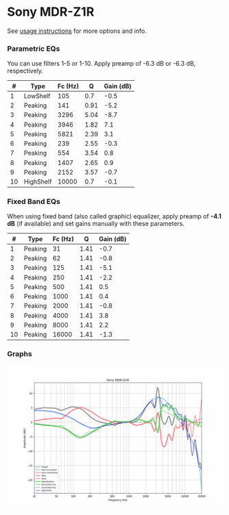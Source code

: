 # Sony MDR-Z1R
See [usage instructions](https://github.com/jaakkopasanen/AutoEq#usage) for more options and info.

### Parametric EQs
You can use filters 1-5 or 1-10. Apply preamp of -6.3 dB or -6.3 dB, respectively.

|   # | Type      |   Fc (Hz) |    Q |   Gain (dB) |
|-----|-----------|-----------|------|-------------|
|   1 | LowShelf  |       105 | 0.7  |        -0.5 |
|   2 | Peaking   |       141 | 0.91 |        -5.2 |
|   3 | Peaking   |      3296 | 5.04 |        -8.7 |
|   4 | Peaking   |      3946 | 1.82 |         7.1 |
|   5 | Peaking   |      5821 | 2.39 |         3.1 |
|   6 | Peaking   |       239 | 2.55 |        -0.3 |
|   7 | Peaking   |       554 | 3.54 |         0.8 |
|   8 | Peaking   |      1407 | 2.65 |         0.9 |
|   9 | Peaking   |      2152 | 3.57 |        -0.7 |
|  10 | HighShelf |     10000 | 0.7  |        -0.1 |

### Fixed Band EQs
When using fixed band (also called graphic) equalizer, apply preamp of **-4.1 dB** (if available) and set gains manually with these parameters.

|   # | Type    |   Fc (Hz) |    Q |   Gain (dB) |
|-----|---------|-----------|------|-------------|
|   1 | Peaking |        31 | 1.41 |        -0.7 |
|   2 | Peaking |        62 | 1.41 |        -0.8 |
|   3 | Peaking |       125 | 1.41 |        -5.1 |
|   4 | Peaking |       250 | 1.41 |        -2.2 |
|   5 | Peaking |       500 | 1.41 |         0.5 |
|   6 | Peaking |      1000 | 1.41 |         0.4 |
|   7 | Peaking |      2000 | 1.41 |        -0.8 |
|   8 | Peaking |      4000 | 1.41 |         3.8 |
|   9 | Peaking |      8000 | 1.41 |         2.2 |
|  10 | Peaking |     16000 | 1.41 |        -1.3 |

### Graphs
![](./Sony%20MDR-Z1R.png)
